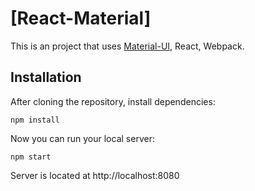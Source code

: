 # [React-Material]

This is an project that uses [Material-UI](http://callemall.github.io/material-ui/), React, Webpack.

## Installation
After cloning the repository, install dependencies:
```
npm install
```

Now you can run your local server:
```
npm start
```
Server is located at http://localhost:8080